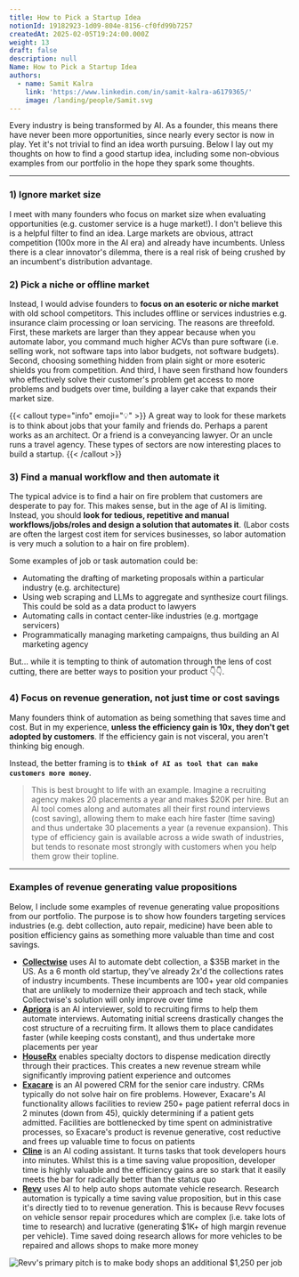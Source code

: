 ```yaml
---
title: How to Pick a Startup Idea
notionId: 19182923-1d09-804e-8156-cf0fd99b7257
createdAt: 2025-02-05T19:24:00.000Z
weight: 13
draft: false
description: null
Name: How to Pick a Startup Idea
authors:
  - name: Samit Kalra
    link: 'https://www.linkedin.com/in/samit-kalra-a6179365/'
    image: /landing/people/Samit.svg
---
```



Every industry is being transformed by AI. As a founder, this means there have never been more opportunities, since nearly every sector is now in play. Yet it's not trivial to find an idea worth pursuing. Below I lay out my thoughts on how to find a good startup idea, including some non-obvious examples from our portfolio in the hope they spark some thoughts.


---


### 1) Ignore market size


I meet with many founders who focus on market size when evaluating opportunities (e.g. customer service is a huge market!). I don't believe this is a helpful filter to find an idea. Large markets are obvious, attract competition (100x more in the AI era) and already have incumbents. Unless there is a clear innovator's dilemma, there is a real risk of being crushed by an incumbent's distribution advantage.


### **2) Pick a niche or offline market**


Instead, I would advise founders to **focus on an esoteric or niche market** with old school competitors. This includes offline or services industries e.g. insurance claim processing or loan servicing. The reasons are threefold. First, these markets are larger than they appear because when you automate labor, you command much higher ACVs than pure software (i.e. selling work, not software taps into labor budgets, not software budgets). Second, choosing something hidden from plain sight or more esoteric shields you from competition. And third, I have seen firsthand how founders who effectively solve their customer's problem get access to more problems and budgets over time, building a layer cake that expands their market size.


{{< callout type="info" emoji="💡" >}}
A great way to look for these markets is to think about jobs that your family and friends do. Perhaps a parent works as an architect. Or a friend is a conveyancing lawyer. Or an uncle runs a travel agency. These types of sectors are now interesting places to build a startup.
{{< /callout >}}


### **3) Find a manual workflow and then automate it**


The typical advice is to find a hair on fire problem that customers are desperate to pay for. This makes sense, but in the age of AI is limiting. Instead, you should **look for tedious, repetitive and manual workflows/jobs/roles and design a solution that automates it**. (Labor costs are often the largest cost item for services businesses, so labor automation is very much a solution to a hair on fire problem). 


Some examples of job or task automation could be: 

- Automating the drafting of marketing proposals within a particular industry (e.g. architecture)
- Using web scraping and LLMs to aggregate and synthesize court filings. This could be sold as a data product to lawyers
- Automating calls in contact center-like industries (e.g. mortgage servicers)
- Programmatically managing marketing campaigns, thus building an AI marketing agency

But… while it is tempting to think of automation through the lens of cost cutting, there are better ways to position your product 👇👇.


### **4) Focus on revenue generation, not just time or cost savings**


Many founders think of automation as being something that saves time and cost. But in my experience, **unless the efficiency gain is 10x, they don't get adopted by customers**. If the efficiency gain is not visceral, you aren't thinking big enough.


Instead, the better framing is to **`think of AI as tool that can make customers more money`**.

> This is best brought to life with an example. Imagine a recruiting agency makes 20 placements a year and makes $20K per hire. But an AI tool comes along and automates all their first round interviews (cost saving), allowing them to make each hire faster (time saving) and thus undertake 30 placements a year (a revenue expansion). This type of efficiency gain is available across a wide swath of industries, but tends to resonate most strongly with customers when you help them grow their topline. 

---


### **Examples of revenue generating value propositions**


Below, I include some examples of revenue generating value propositions from our portfolio. The purpose is to show how founders targeting services industries (e.g. debt collection, auto repair, medicine) have been able to position efficiency gains as something more valuable than time and cost savings.

- [**Collectwise**](https://collectwise.com/) uses AI to automate debt collection, a $35B market in the US. As a 6 month old startup, they've already 2x'd the collections rates of industry incumbents. These incumbents are 100+ year old companies that are unlikely to modernize their approach and tech stack, while Collectwise's solution will only improve over time
- [**Apriora**](https://www.apriora.ai/) is an AI interviewer, sold to recruiting firms to help them automate interviews. Automating initial screens drastically changes the cost structure of a recruiting firm. It allows them to place candidates faster (while keeping costs constant), and thus undertake more placements per year
- [**HouseRx**](https://houserx.com/) enables specialty doctors to dispense medication directly through their practices. This creates a new revenue stream while significantly improving patient experience and outcomes
- [**Exacare**](https://www.exacare.com/) is an AI powered CRM for the senior care industry. CRMs typically do not solve hair on fire problems. However, Exacare's AI functionality allows facilities to review 250+ page patient referral docs in 2 minutes (down from 45), quickly determining if a patient gets admitted. Facilities are bottlenecked by time spent on administrative processes, so Exacare's product is revenue generative, cost reductive and frees up valuable time to focus on patients
- [**Cline**](https://cline.bot/) is an AI coding assistant. It turns tasks that took developers hours into minutes. Whilst this is a time saving value proposition, developer time is highly valuable and the efficiency gains are so stark that it easily meets the bar for radically better than the status quo
- [**Revv**](https://www.revvhq.com/) uses AI to help auto shops automate vehicle research. Research automation is typically a time saving value proposition, but in this case it's directly tied to to revenue generation. This is because Revv focuses on vehicle sensor repair procedures which are complex (i.e. take lots of time to research) and lucrative (generating $1K+ of high margin revenue per vehicle). Time saved doing research allows for more vehicles to be repaired and allows shops to make more money

![Revv's primary pitch is to make body shops an additional $1,250 per job](https://prod-files-secure.s3.us-west-2.amazonaws.com/52e751b5-230f-4649-8c4e-0224e58da4f9/370e296b-f1ec-4862-970d-c6e37079c7a0/Screen_Shot_2025-02-02_at_1.08.01_PM.png?X-Amz-Algorithm=AWS4-HMAC-SHA256&X-Amz-Content-Sha256=UNSIGNED-PAYLOAD&X-Amz-Credential=ASIAZI2LB466SECSMGNF%2F20250206%2Fus-west-2%2Fs3%2Faws4_request&X-Amz-Date=20250206T210457Z&X-Amz-Expires=3600&X-Amz-Security-Token=IQoJb3JpZ2luX2VjEE0aCXVzLXdlc3QtMiJGMEQCIFJec0q7ccSY6wijMog4neIQINkh1%2BVtzBPaFMW%2FqLE%2FAiBbVcMc4zheHrxsyxdzovh6yHmuF3YfPZY%2FbXCz%2FrbUuyr%2FAwhmEAAaDDYzNzQyMzE4MzgwNSIMsbakL502RyZdSZVzKtwD2SuQLqCeXXvaPzX2kfD%2B%2BbS2J3tAVL2R%2BhmhOQVP3Qhl7m52Xk%2FQqHq%2FVKpvmczapMfrQVXPJRSwloUFnDVSNzxA4%2F8xEg2g5Hqqv1wEM%2F%2F2N6iR8IZ4%2F7MIPrBFS0%2FL%2F0r7Ca95vw%2F8Jj%2FitpgB%2FQLeLrbTJUNGclMfApJhJ4UmoDwd13I5bk6kCSR7stWSM87J9%2FXA7dVcVTrbNH70F6cO2DDFQGI2C7F%2FqAZnxcd1pIL1quyB8ZMAxsWbG%2BHIKm9psAGwFb0e%2BEC7r4XvgbxlrSvC%2Bzbukbr81Z49kQ7at02qgTEmzf3YxxSo%2Fv53hzmI4i553zt5xEjq3seaf7ZoDy4nLtVLS9QFRhk3aMTzCHaeMWF%2FJqG9cTpYBVREeuRFNTnEbMfGsM1b%2BWW%2FVj9A2eL8tf7%2Bk%2Fm6tIDm1uY%2F12FHkRb4NloWdtBXkhOihM97JzO4oWz8Y7JNGuGqaSyrIm%2BD3oU%2FLLDps6Y41JLG8kvE5tXAg7yq2dUT7WvnAReIwsEndYLW5HTDVBLFU0GzNzOXtuTYnyzlDN3V6vgkC1W9djpfgF37uR155krZQ%2FKNAuZ%2F%2B5GBhb%2FVKXypo1kmuKTuF4Ldc8pgDYWMzI0ElmHf2poIxh8BcqUwvriUvQY6pgGIVWGW7BSnX3pIKDFDej5K7B%2FrA43PWhPoGpHP0ZGomRX3USy7B8W3eouK0aYo%2FazYp6gQTWb%2BHd9vKvaW7DeoE%2F4HWnXjCyJM3jAX4vRep2AEt5IIPuBzl%2FdPhguDiuII2N4Y78KTPnI%2FoNkUH9H%2BLCV2o3OwKMceK4f3D85ErDtVHNSHf%2FXD6BWow%2FF1cN0F0SOja14C6GjpkrArT779iZW8PliJ&X-Amz-Signature=cd48503018de98c3e042dadd83dbfc85e58f0f14e89b0d883f6ab009a11c89dc&X-Amz-SignedHeaders=host&x-id=GetObject)

